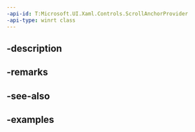 ```yaml
---
-api-id: T:Microsoft.UI.Xaml.Controls.ScrollAnchorProvider
-api-type: winrt class
---
```


## -description

## -remarks

## -see-also

## -examples

